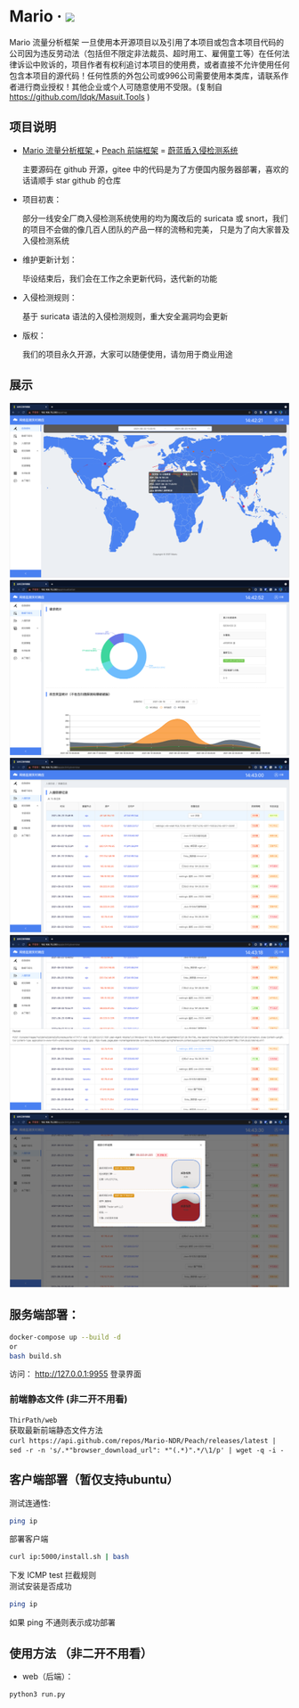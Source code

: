 # Mario · ![](https://img.shields.io/github/license/Mario-NDR/Mario)
Mario 流量分析框架
一旦使用本开源项目以及引用了本项目或包含本项目代码的公司因为违反劳动法（包括但不限定非法裁员、超时用工、雇佣童工等）在任何法律诉讼中败诉的，项目作者有权利追讨本项目的使用费，或者直接不允许使用任何包含本项目的源代码！任何性质的外包公司或996公司需要使用本类库，请联系作者进行商业授权！其他企业或个人可随意使用不受限。(复制自 https://github.com/ldqk/Masuit.Tools )
## 项目说明

- [Mario 流量分析框架 ](https://github.com/Mario-NDR/Mario/)+ [Peach 前端框架](https://github.com/Mario-NDR/Peach) = [蔚蓝盾入侵检测系统](https://github.com/Mario-NDR/)

  主要源码在 github 开源，gitee 中的代码是为了方便国内服务器部署，喜欢的话请顺手 star github 的仓库

- 项目初衷：

  部分一线安全厂商入侵检测系统使用的均为魔改后的 suricata 或 snort，我们的项目不会做的像几百人团队的产品一样的流畅和完美， 只是为了向大家普及入侵检测系统

- 维护更新计划：

  毕设结束后，我们会在工作之余更新代码，迭代新的功能

- 入侵检测规则：

  基于 suricata 语法的入侵检测规则，重大安全漏洞均会更新

- 版权：

  我们的项目永久开源，大家可以随便使用，请勿用于商业用途

## 展示

![./photos/mario_map.png](./photos/mario_map.png)  
![./photos/mario_ana.png](./photos/mario_ana.png)  
![./photos/mario_alert.png](./photos/mario_alert.png)  
![./photos/mario_alert_detil.png](./photos/mario_alert_detil.png)  
![./photos/mario_virtual.png](./photos/mario_virtual.png)  


## 服务端部署：
```bash
docker-compose up --build -d 
or 
bash build.sh
```
访问：
http://127.0.0.1:9955 登录界面

### 前端静态文件 (非二开不用看)
`ThirPath/web`  
获取最新前端静态文件方法  
`curl https://api.github.com/repos/Mario-NDR/Peach/releases/latest | sed -r -n 's/.*"browser_download_url": *"(.*)".*/\1/p' | wget -q -i -`

## 客户端部署（暂仅支持ubuntu）
测试连通性:
```bash
ping ip
```
部署客户端
```bash
curl ip:5000/install.sh | bash
```
下发 ICMP test 拦截规则  
测试安装是否成功  
```bash
ping ip
```
如果 ping 不通则表示成功部署

## 使用方法 （非二开不用看）
- web（后端）：
```python
python3 run.py
```
